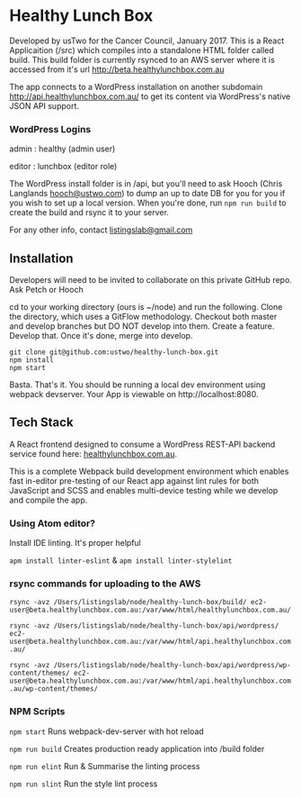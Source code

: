 # Healthy Lunch Box

Developed by usTwo for the Cancer Council, January 2017. This is a React Applicaition
(/src) which compiles into a standalone HTML folder called build. This build folder is
currently rsynced to an AWS server where it is accessed from it's url
http://beta.healthylunchbox.com.au

The app connects to a WordPress installation on another subdomain http://api.healthylunchbox.com.au/
to get its content via WordPress's native JSON API support.

### WordPress Logins

admin : healthy (admin user)

editor : lunchbox (editor role)

The WordPress install folder is in /api, but you'll need to ask Hooch (Chris Langlands <hooch@ustwo.com>)
to dump an up to date DB for you for you if you wish to set up a local version. When you're done, run ```npm run build``` to create the build and rsync it to your server.

For any other info, contact listingslab@gmail.com

## Installation
Developers will need to be invited to collaborate on this private GitHub repo. Ask Petch or Hooch

cd to your working directory (ours is ~/node) and run the following. Clone the directory,
which uses a GitFlow methodology. Checkout both master and develop branches but DO NOT
develop into them. Create a feature. Develop that. Once it's done, merge into develop.

```
git clone git@github.com:ustwo/healthy-lunch-box.git
npm install
npm start
```

Basta. That's it. You should be running a local dev environment using webpack devserver. Your App is viewable on http://localhost:8080.

## Tech Stack

A React frontend designed to consume a WordPress REST-API backend service found here:
[healthylunchbox.com.au](http://api.healthylunchbox.com.au/).

This is a complete Webpack build development environment which enables fast in-editor pre-testing of our React app against lint rules for both JavaScript and SCSS and enables multi-device testing while we develop and compile the app.

### Using Atom editor?

Install IDE linting. It's proper helpful

```apm install linter-eslint```
&
```apm install linter-stylelint```

### rsync commands for uploading to the AWS

```rsync -avz /Users/listingslab/node/healthy-lunch-box/build/ ec2-user@beta.healthylunchbox.com.au:/var/www/html/healthylunchbox.com.au/```

```rsync -avz /Users/listingslab/node/healthy-lunch-box/api/wordpress/ ec2-user@beta.healthylunchbox.com.au:/var/www/html/api.healthylunchbox.com.au/```

```rsync -avz /Users/listingslab/node/healthy-lunch-box/api/wordpress/wp-content/themes/ ec2-user@beta.healthylunchbox.com.au:/var/www/html/api.healthylunchbox.com.au/wp-content/themes/```

### NPM Scripts

```npm start```
Runs webpack-dev-server with hot reload

```npm run build```
Creates production ready application into /build folder

```npm run elint```
Run & Summarise the linting process

```npm run slint```
Run the style lint process

